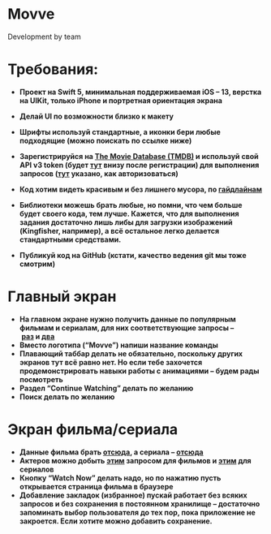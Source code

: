 # Movve
Development by team

# **Требования:**

- **Проект на Swift 5, минимальная поддерживаемая iOS – 13, верстка на UIKit, только iPhone и портретная ориентация экрана**
- **Делай UI по возможности близко к макету**
- **Шрифты используй стандартные, а иконки бери любые подходящие (можно поискать по ссылке ниже)**

- **Зарегистрируйся на [The Movie Database (TMDB)](https://www.themoviedb.org) и используй свой API v3 token (будет [тут](https://www.themoviedb.org/settings/api) внизу после регистрации) для выполнения запросов ([тут](https://developers.themoviedb.org/4/getting-started/authorization) указано, как авторизоваться)**
- **Код хотим видеть красивым и без лишнего мусора, по [гайдлайнам](https://www.swift.org/documentation/api-design-guidelines/)**
- **Библиотеки можешь брать любые, но помни, что чем больше будет своего кода, тем лучше. Кажется, что для выполнения задания достаточно лишь либы для загрузки изображений (Kingfisher, например), а всё остальное легко делается стандартными средствами.**
- **Публикуй код на GitHub (кстати, качество ведения git мы тоже смотрим)**

# **Главный экран**

- **На главном экране нужно получить данные по популярным фильмам и сериалам, для них соответствующие запросы – [раз](https://developers.themoviedb.org/3/discover/movie-discover) и [два](https://developers.themoviedb.org/3/discover/tv-discover)**
- **Вместо логотипа (“Movve”) напиши название команды**
- **Плавающий таббар делать не обязательно, поскольку других экранов тут всё равно нет. Но если тебе захочется продемонстрировать навыки работы с анимациями – будем рады посмотреть**
- **Раздел “Continue Watching” делать по желанию**
- **Поиск делать по желанию**

# **Экран фильма/сериала**

- **Данные фильма брать [отсюда](https://developers.themoviedb.org/3/movies/get-movie-details), а сериала – [отсюда](https://developers.themoviedb.org/3/tv/get-tv-details)**
- **Актеров можно добыть [этим](https://developers.themoviedb.org/3/movies/get-movie-credits) запросом для фильмов и [этим](https://developers.themoviedb.org/3/tv/get-tv-credits) для сериалов**
- **Кнопку “Watch Now” делать надо, но по нажатию пусть открывается страница фильма в браузере**
- **Добавление закладок (избранное) пускай работает без всяких запросов и без сохранения в постоянном хранилище – достаточно запоминать выбор пользователя до тех пор, пока приложение не закроется. Если хотите можно добавить сохранение.**
